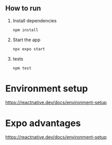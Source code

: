 ## How to run

1. Install dependencies

   ```bash
   npm install
   ```

2. Start the app

   ```bash
   npx expo start
   ```

3. tests

   ```bash
   npm test
   ```

# Environment setup

<https://reactnative.dev/docs/environment-setup>

# Expo advantages

<https://reactnative.dev/docs/environment-setup>
